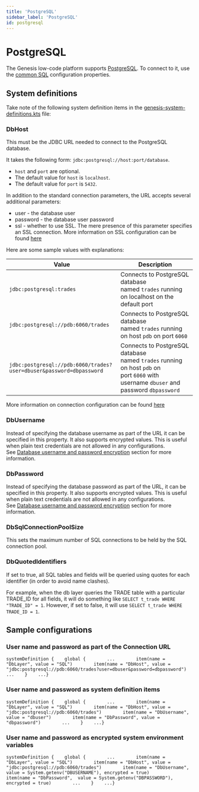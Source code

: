 ```yaml
---
title: 'PostgreSQL'
sidebar_label: 'PostgreSQL'
id: postgresql
---
```


PostgreSQL
==========

The Genesis low-code platform supports [PostgreSQL](https://www.postgresql.org/). To connect to it, use the [common SQL](/database/reference/supported-databases/sql/) configuration properties.

System definitions[​](/database/database-technology/postgresql/#system-definitionsdirect-link-to-heading)
--------------------------------------------------------------------------------------------------------------------------------------------------------------------------------

Take note of the following system definition items in the [genesis-system-definitions.kts](https://docs.genesis.global/secure/creating-applications/configure-runtime/system-definitions/) file:

### DbHost[​](/database/database-technology/postgresql/#dbhostdirect-link-to-heading)

This must be the JDBC URL needed to connect to the PostgreSQL database.

It takes the following form: `jdbc:postgresql://host:port/database`.

-   `host` and `port` are optional.
-   The default value for `host` is `localhost`.
-   The default value for `port` is `5432`.

In addition to the standard connection parameters, the URL accepts several additional parameters:

-   user - the database user
-   password - the database user password
-   ssl - whether to use SSL. The mere presence of this parameter specifies an SSL connection. More information on SSL configuration can be found [here](https://jdbc.postgresql.org/documentation/head/ssl-client.html)

Here are some sample values with explanations:

| Value | Description |
| --- | --- |
| `jdbc:postgresql:trades` | Connects to PostgreSQL database named `trades` running on localhost on the default port |
| `jdbc:postgresql://pdb:6060/trades` | Connects to PostgreSQL database named `trades` running on host `pdb` on port `6060` |
| `jdbc:postgresql://pdb:6060/trades?user=dbuser&password=dbpassword` | Connects to PostgreSQL database named `trades` running on host `pdb` on port `6060` with username `dbuser` and password `dbpassword` |

More information on connection configuration can be found [here](https://jdbc.postgresql.org/documentation/head/connect.html)

### DbUsername[​](/database/database-technology/postgresql/#dbusernamedirect-link-to-heading)

Instead of specifying the database username as part of the URL it can be specified in this property. It also supports encrypted values. This is useful when plain text credentials are not allowed in any configurations. See [Database username and password encryption](https://docs.genesis.global/secure/creating-applications/configure-runtime/system-definitions/#items-defined) section for more information.

### DbPassword[​](/database/database-technology/postgresql/#dbpassworddirect-link-to-heading)

Instead of specifying the database password as part of the URL, it can be specified in this property. It also supports encrypted values. This is useful when plain text credentials are not allowed in any configurations. See [Database username and password encryption](https://docs.genesis.global/secure/creating-applications/configure-runtime/system-definitions/#items-defined) section for more information.

### DbSqlConnectionPoolSize[​](/database/database-technology/postgresql/#dbsqlconnectionpoolsizedirect-link-to-heading)

This sets the maximum number of SQL connections to be held by the SQL connection pool.

### DbQuotedIdentifiers[​](/database/database-technology/postgresql/#dbquotedidentifiersdirect-link-to-heading)

If set to true, all SQL tables and fields will be queried using quotes for each identifier (in order to avoid name clashes).

For example, when the db layer queries the TRADE table with a particular TRADE_ID for all fields, it will do something like `SELECT t_trade WHERE "TRADE_ID" = 1`. However, if set to false, it will use `SELECT t_trade WHERE TRADE_ID = 1`.

Sample configurations[​](database/database-technology/postgresql/#sample-configurationsdirect-link-to-heading)
--------------------------------------------------------------------------------------------------------------------------------------------------------------------------------------

### User name and password as part of the Connection URL[​](/database/database-technology/postgresql/#user-name-and-password-as-system-definition-itemsdirect-link-to-heading)

```
systemDefinition {    global {        ...        item(name = "DbLayer", value = "SQL")        item(name = "DbHost", value = "jdbc:postgresql://pdb:6060/trades?user=dbuser&password=dbpassword")        ...    }    ...}
```

### User name and password as system definition items[​](/database/database-technology/postgresql/#user-name-and-password-as-system-definition-itemsdirect-link-to-heading)

```
systemDefinition {    global {        ...        item(name = "DbLayer", value = "SQL")        item(name = "DbHost", value = "jdbc:postgresql://pdb:6060/trades")        item(name = "DbUsername", value = "dbuser")        item(name = "DbPassword", value = "dbpassword")        ...    }    ...}
```

### User name and password as encrypted system environment variables[​](/database/database-technology/postgresql/#user-name-and-password-as-encrypted-system-environment-variablesdirect-link-to-heading)

```
systemDefinition {    global {        ...        item(name = "DbLayer", value = "SQL")        item(name = "DbHost", value = "jdbc:postgresql://pdb:6060/trades")        item(name = "DbUsername", value = System.getenv("DBUSERNAME"), encrypted = true)        item(name = "DbPassword",  value = System.getenv("DBPASSWORD"), encrypted = true)        ...    }    ...}
```

[](https://docs.genesis.global/secure/reference/developer/api/database/reference/supported-databases/aerospike/)